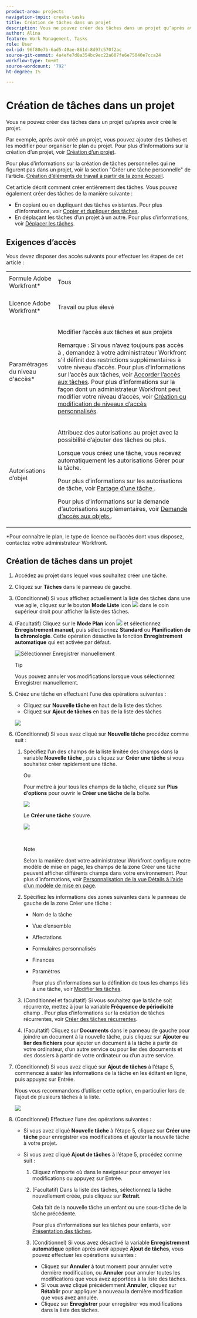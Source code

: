 ```yaml
---
product-area: projects
navigation-topic: create-tasks
title: Création de tâches dans un projet
description: Vous ne pouvez créer des tâches dans un projet qu’après avoir créé le projet.
author: Alina
feature: Work Management, Tasks
role: User
exl-id: 96f80e7b-6ad5-40ae-861d-8d97c570f2ac
source-git-commit: 4a4efe7d8a354bc9ec22a607fe6e75040e7cca24
workflow-type: tm+mt
source-wordcount: '792'
ht-degree: 1%

---
```


# Création de tâches dans un projet

Vous ne pouvez créer des tâches dans un projet qu’après avoir créé le projet.

Par exemple, après avoir créé un projet, vous pouvez ajouter des tâches et les modifier pour organiser le plan du projet. Pour plus d’informations sur la création d’un projet, voir [Création d’un projet](../../../manage-work/projects/create-projects/create-project.md).

Pour plus d’informations sur la création de tâches personnelles qui ne figurent pas dans un projet, voir la section &quot;Créer une tâche personnelle&quot; de l’article. [Création d’éléments de travail à partir de la zone Accueil](../../../workfront-basics/using-home/using-the-home-area/create-work-items-in-home.md).

Cet article décrit comment créer entièrement des tâches. Vous pouvez également créer des tâches de la manière suivante :

* En copiant ou en dupliquant des tâches existantes. Pour plus d’informations, voir [Copier et dupliquer des tâches](../../../manage-work/tasks/manage-tasks/copy-and-duplicate-tasks.md).
* En déplaçant les tâches d’un projet à un autre. Pour plus d’informations, voir [Déplacer les tâches](../../../manage-work/tasks/manage-tasks/move-tasks.md).

## Exigences d’accès

<!--drafted for P&P - replace the table:

<table style="table-layout:auto"> 
 <col> 
 <col> 
 <tbody> 
  <tr> 
   <td role="rowheader">Adobe Workfront plan*</td> 
   <td> <p>Any</p> </td> 
  </tr> 
  <tr> 
   <td role="rowheader"> <p role="rowheader">Adobe Workfront license*</p> </td> 
   <td><p>Current license: Standard</p> 
   Or
   <p>Legacy license: Work or higher</p> </td> 
  </tr> 
  <tr> 
   <td role="rowheader">Access level configurations*</td> 
   <td> <p>Edit access to Tasks and Projects</p> <p>Note: If you still don't have access, ask your Workfront administrator if they set additional restrictions in your access level. For information about access to tasks, see <a href="../../../administration-and-setup/add-users/configure-and-grant-access/grant-access-tasks.md" class="MCXref xref">Grant access to tasks</a>. For information on how a Workfront administrator can change your access level, see <a href="../../../administration-and-setup/add-users/configure-and-grant-access/create-modify-access-levels.md" class="MCXref xref">Create or modify custom access levels</a>. </p> </td> 
  </tr> 
  <tr> 
   <td role="rowheader">Object permissions</td> 
   <td> <p>Contribute permissions to the project with ability to Add Tasks or higher</p> <p>When you create a task you automatically receive Manage permissions to the task</p> <p> For information about task permissions, see <a href="../../../workfront-basics/grant-and-request-access-to-objects/share-a-task.md" class="MCXref xref">Share a task </a>. </p> <p>For information on requesting additional permissions, see <a href="../../../workfront-basics/grant-and-request-access-to-objects/request-access.md" class="MCXref xref">Request access to objects </a>.</p> </td> 
  </tr> 
 </tbody> 
</table>
-->
Vous devez disposer des accès suivants pour effectuer les étapes de cet article :

<table style="table-layout:auto"> 
 <col> 
 <col> 
 <tbody> 
  <tr> 
   <td role="rowheader">Formule Adobe Workfront*</td> 
   <td> <p>Tous</p> </td> 
  </tr> 
  <tr> 
   <td role="rowheader"> <p role="rowheader">Licence Adobe Workfront*</p> </td> 
   <td> <p>Travail ou plus élevé</p> </td> 
  </tr> 
  <tr> 
   <td role="rowheader">Paramétrages du niveau d'accès*</td> 
   <td> <p>Modifier l’accès aux tâches et aux projets</p> <p>Remarque : Si vous n’avez toujours pas accès à , demandez à votre administrateur Workfront s’il définit des restrictions supplémentaires à votre niveau d’accès. Pour plus d’informations sur l’accès aux tâches, voir <a href="../../../administration-and-setup/add-users/configure-and-grant-access/grant-access-tasks.md" class="MCXref xref">Accorder l’accès aux tâches</a>. Pour plus d’informations sur la façon dont un administrateur Workfront peut modifier votre niveau d’accès, voir <a href="../../../administration-and-setup/add-users/configure-and-grant-access/create-modify-access-levels.md" class="MCXref xref">Création ou modification de niveaux d’accès personnalisés</a>. </p> </td> 
  </tr> 
  <tr> 
   <td role="rowheader">Autorisations d’objet</td> 
   <td> <p>Attribuez des autorisations au projet avec la possibilité d’ajouter des tâches ou plus.</p> <p>Lorsque vous créez une tâche, vous recevez automatiquement les autorisations Gérer pour la tâche.</p> <p> Pour plus d’informations sur les autorisations de tâche, voir <a href="../../../workfront-basics/grant-and-request-access-to-objects/share-a-task.md" class="MCXref xref">Partage d’une tâche </a>. </p> <p>Pour plus d’informations sur la demande d’autorisations supplémentaires, voir <a href="../../../workfront-basics/grant-and-request-access-to-objects/request-access.md" class="MCXref xref">Demande d’accès aux objets </a>.</p> </td> 
  </tr> 
 </tbody> 
</table>

&#42;Pour connaître le plan, le type de licence ou l’accès dont vous disposez, contactez votre administrateur Workfront.

## Création de tâches dans un projet

1. Accédez au projet dans lequel vous souhaitez créer une tâche.
1. Cliquez sur **Tâches** dans le panneau de gauche.
1. (Conditionnel) Si vous affichez actuellement la liste des tâches dans une vue agile, cliquez sur le bouton **Mode Liste** icon ![](assets/list-view-in-agile-view-for-tasks.png) dans le coin supérieur droit pour afficher la liste des tâches.
1. (Facultatif) Cliquez sur le **Mode Plan** icon ![](assets/nwe-plan-mode-icon-task-list.png) et sélectionnez **Enregistrement manuel**, puis sélectionnez **Standard** ou **Planification de la chronologie**. Cette opération désactive la fonction **Enregistrement automatique** qui est activée par défaut.

   ![Sélectionner Enregistrer manuellement](assets/manual-save-option.png)

   >[!TIP]
   >
   >Vous pouvez annuler vos modifications lorsque vous sélectionnez Enregistrer manuellement.

1. Créez une tâche en effectuant l’une des opérations suivantes :

   * Cliquez sur **Nouvelle tâche** en haut de la liste des tâches
   * Cliquez sur **Ajout de tâches** en bas de la liste des tâches

   ![](assets/qs-new-task-or-add-task-buttons-in-list-highlighted-350x242.png)

1. (Conditionnel) Si vous avez cliqué sur **Nouvelle tâche** procédez comme suit :

   1. Spécifiez l’un des champs de la liste limitée des champs dans la variable **Nouvelle tâche** , puis cliquez sur **Créer une tâche** si vous souhaitez créer rapidement une tâche.

      Ou

      Pour mettre à jour tous les champs de la tâche, cliquez sur **Plus d’options** pour ouvrir le **Créer une tâche** de la boîte.

      ![](assets/nwe-create-task-small-screen-350x272.png)

      Le **Créer une tâche** s’ouvre.

      ![](assets/create-task-larger-box-nwe-350x244.png)

       

      >[!NOTE]
      >
      >Selon la manière dont votre administrateur Workfront configure notre modèle de mise en page, les champs de la zone Créer une tâche peuvent afficher différents champs dans votre environnement. Pour plus d’informations, voir [Personnalisation de la vue Détails à l’aide d’un modèle de mise en page](../../../administration-and-setup/customize-workfront/use-layout-templates/customize-details-view-layout-template.md).

   1. Spécifiez les informations des zones suivantes dans le panneau de gauche de la zone Créer une tâche :

      * Nom de la tâche
      * Vue d’ensemble
      * Affectations
      * Formulaires personnalisés
      * Finances
      * Paramètres

        Pour plus d’informations sur la définition de tous les champs liés à une tâche, voir [Modifier les tâches](../../../manage-work/tasks/manage-tasks/edit-tasks.md).

   1. (Conditionnel et facultatif) Si vous souhaitez que la tâche soit récurrente, mettez à jour la variable **Fréquence de périodicité** champ . Pour plus d’informations sur la création de tâches récurrentes, voir [Créer des tâches récurrentes](../../../manage-work/tasks/create-tasks/create-recurring-tasks.md).
   1. (Facultatif) Cliquez sur **Documents** dans le panneau de gauche pour joindre un document à la nouvelle tâche, puis cliquez sur **Ajouter ou lier des fichiers** pour ajouter un document à la tâche à partir de votre ordinateur, d’un autre service ou pour lier des documents et des dossiers à partir de votre ordinateur ou d’un autre service.

1. (Conditionnel) Si vous avez cliqué sur **Ajout de tâches** à l’étape 5, commencez à saisir les informations de la tâche en les éditant en ligne, puis appuyez sur Entrée.

   <!--
   <p data-mc-conditions="QuicksilverOrClassic.Draft mode">(NOTE: ensure this stays accurate)</p>
   -->

   Nous vous recommandons d’utiliser cette option, en particulier lors de l’ajout de plusieurs tâches à la liste.

   ![](assets/ctp4-350x26.png)

1. (Conditionnel) Effectuez l’une des opérations suivantes :

   * Si vous avez cliqué **Nouvelle tâche** à l’étape 5, cliquez sur **Créer une tâche** pour enregistrer vos modifications et ajouter la nouvelle tâche à votre projet.

     <!--   
     <p data-mc-conditions="QuicksilverOrClassic.Draft mode">(NOTE: is this step still right?)</p>   
     -->

   * Si vous avez cliqué **Ajout de tâches** à l’étape 5, procédez comme suit :

     <!--   
     <p data-mc-conditions="QuicksilverOrClassic.Draft mode">(NOTE: is this step still right?) </p>   
     -->

      1. Cliquez n’importe où dans le navigateur pour envoyer les modifications ou appuyez sur Entrée.
      1. (Facultatif) Dans la liste des tâches, sélectionnez la tâche nouvellement créée, puis cliquez sur **Retrait**.

         Cela fait de la nouvelle tâche un enfant ou une sous-tâche de la tâche précédente.

         Pour plus d’informations sur les tâches pour enfants, voir [Présentation des tâches](../../../manage-work/tasks/task-information/tasks-overview.md).

      1. (Conditionnel) Si vous avez désactivé la variable **Enregistrement automatique** option après avoir appuyé **Ajout de tâches**, vous pouvez effectuer les opérations suivantes :

         * Cliquez sur **Annuler** à tout moment pour annuler votre dernière modification, ou **Annuler** pour annuler toutes les modifications que vous avez apportées à la liste des tâches.
         * Si vous avez cliqué précédemment **Annuler**, cliquez sur **Rétablir** pour appliquer à nouveau la dernière modification que vous avez annulée.
         * Cliquez sur **Enregistrer** pour enregistrer vos modifications dans la liste des tâches.
